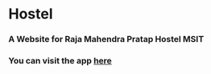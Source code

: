# Hostel
### A Website for Raja Mahendra Pratap Hostel MSIT

### You can visit the app [here](https://msihostel.netlify.com/)
